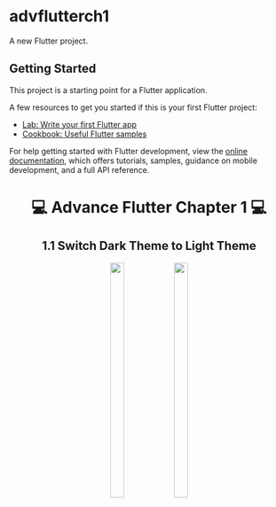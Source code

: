 # advflutterch1

A new Flutter project.

## Getting Started

This project is a starting point for a Flutter application.

A few resources to get you started if this is your first Flutter project:

- [Lab: Write your first Flutter app](https://docs.flutter.dev/get-started/codelab)
- [Cookbook: Useful Flutter samples](https://docs.flutter.dev/cookbook)

For help getting started with Flutter development, view the
[online documentation](https://docs.flutter.dev/), which offers tutorials,
samples, guidance on mobile development, and a full API reference.

<h1 align="center"> 💻 Advance Flutter Chapter 1 💻 </h1>


<h2 align="center"> 1.1 Switch Dark Theme to Light Theme </h2>

<p align="center">
  <img src="https://github.com/Dipalig971/advflutterch1/assets/143181151/a3a0cdd3-2ffd-45bd-aa54-55df70383149" width=22% height=33%>
   <img src="https://github.com/Dipalig971/advflutterch1/assets/143181151/b309fd25-5ceb-41ee-b029-b7867c63dc10" width=22% height=33%>
</p>
